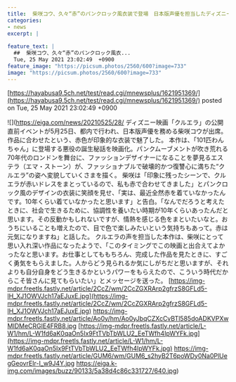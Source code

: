 ```yaml
---
title:  柴咲コウ、久々“赤”のパンクロック風衣装で登場　日本版声優を担当したディズニー映画「クルエラ」に「勇気をもらった」  
categories:
- news
excerpt: |
  
feature_text: |
  ##  柴咲コウ、久々“赤”のパンクロック風衣...
  Tue, 25 May 2021 23:02:49  +0900
feature_image: "https://picsum.photos/2560/600?image=733"
image: "https://picsum.photos/2560/600?image=733"
---
```


[https://hayabusa9.5ch.net/test/read.cgi/mnewsplus/1621951369/](https://hayabusa9.5ch.net/test/read.cgi/mnewsplus/1621951369/)
posted on Tue, 25 May 2021 23:02:49  +0900

<!--more-->

![](https://eiga.com/news/20210525/28/ ディズニー映画「クルエラ」の公開直前イベントが5月25日、都内で行われ、日本版声優を務める柴咲コウが出席。作品に合わせたという、赤色が印象的な衣装で魅了した。 本作は、「101匹わんちゃん」に登場する悪役の誕生秘話を映画化。パンクムーブメントが吹き荒れる70年代のロンドンを舞台に、ファッションデザイナーになることを夢見るエステラ（エマ・ストーン）が、ファッショナブルで破壊的かつ復讐心に満ちた“クルエラ”の姿へ変貌していくさまを描く。 柴咲は「印象に残ったシーンで、クルエラが赤いドレスをまとっているので、私も赤で合わせてきました」とパンクロック風のデザインの衣装に笑顔を見せ、「実は、最近全然赤を着ていなかったんです。10年くらい着ていなかったと思います」と告白。「なんでだろうと考えたときに、社会で生きるために、協調性を養いたい時期が10年くらいあったんだと思います。その反動かもしれないですが、情熱を感じる色をまといたいなと。おうちにいることも増えたので、目で色で楽しみたいという気持ちもあって。赤は元気になりますね」と話した。 クルエラの声を担当した本作は、柴咲にとって思い入れ深い作品になったようで、「このタイミングでこの映画と出合えてよかったなと思います。お仕事としてももちろん、完成した作品を見たときに、すごく勇気をもらえました。人からどう見られるか気にしがちだと思いますが、それよりも自分自身をどう生きるかというパワーをもらえたので、こういう時代だからこそ皆さんに見てもらいたい」とメッセージを送った。 [https://img-mdpr.freetls.fastly.net/article/2CcZ/wm/2CcZGXRArp2gfrzS8GFLd5-lH_XJ1OWVJch17aEJuxE.jpg](https://img-mdpr.freetls.fastly.net/article/2CcZ/wm/2CcZGXRArp2gfrzS8GFLd5-lH_XJ1OWVJch17aEJuxE.jpg) https://img-mdpr.freetls.fastly.net/article/Ao0y/hm/Ao0yJbqCZXcCvBTl585doADKVPXwMIDMeCRGlE4FRB8.jpg [https://img-mdpr.freetls.fastly.net/article/L-W1/hm/L-W1fd6aK0qaOn5Ix9FtTVbTbWLU2_EeTWfh4IpWYFk.jpg](https://img-mdpr.freetls.fastly.net/article/L-W1/hm/L-W1fd6aK0qaOn5Ix9FtTVbTbWLU2_EeTWfh4IpWYFk.jpg) https://img-mdpr.freetls.fastly.net/article/GUM6/wm/GUM6_s2hyB2T6poWDy0Na0PlUegGeovrEIr-I_w9J4Y.jpg https://eiga.k-img.com/images/buzz/90133/5a38d4c86c331727/640.jpg)
